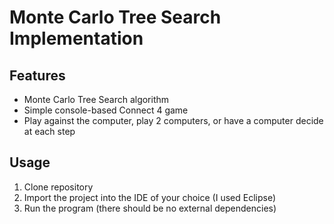 # Monte Carlo Tree Search Implementation

## Features
- Monte Carlo Tree Search algorithm
- Simple console-based Connect 4 game
- Play against the computer, play 2 computers, or have a computer decide at each step

## Usage
1. Clone repository
2. Import the project into the IDE of your choice (I used Eclipse)
3. Run the program (there should be no external dependencies)
